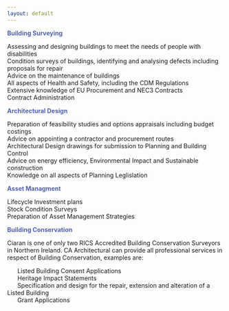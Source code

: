 ```yaml
---
layout: default
---
```



**<font color="5161ac"> Building Surveying</font>**

Assessing and designing buildings to meet the needs of people with disabilities  
Condition surveys of buildings, identifying and analysing defects including
proposals for repair  
Advice on the maintenance of buildings  
All aspects of Health and Safety, including the CDM Regulations  
Extensive knowledge of EU Procurement and NEC3 Contracts  
Contract Administration  


**<font color="5161ac"> Architectural Design</font>**

Preparation of feasibility studies and options appraisals including budget
costings  
Advice on appointing a contractor and procurement routes  
Architectural Design drawings for submission to Planning and Building Control  
Advice on energy efficiency, Environmental Impact and Sustainable construction  
Knowledge on all aspects of Planning Leglislation  

**<font color="5161ac"> Asset Managment</font>**

Lifecycle Investment plans  
Stock Condition Surveys  
Preparation of Asset Management Strategies

**<font color="5161ac"> Building Conservation</font>**

Ciaran is one of only two RICS Accredited Building Conservation Surveyors in
Northern Ireland.  CA Architectural can provide all professional services in respect
of Building Conservation, examples are:

&nbsp;&nbsp;&nbsp;&nbsp;&nbsp;&nbsp;Listed Building Consent Applications  
&nbsp;&nbsp;&nbsp;&nbsp;&nbsp;&nbsp;Heritage Impact Statements  
&nbsp;&nbsp;&nbsp;&nbsp;&nbsp;&nbsp;Specification and design for the repair, extension and alteration of a
Listed Building  
&nbsp;&nbsp;&nbsp;&nbsp;&nbsp;&nbsp;Grant Applications  
